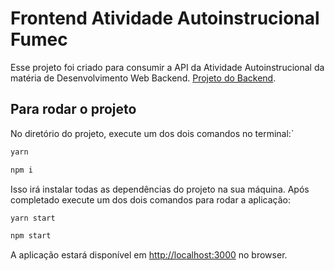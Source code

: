 # Frontend Atividade Autoinstrucional Fumec

Esse projeto foi criado para consumir a API da Atividade Autoinstrucional da matéria de Desenvolvimento Web Backend. 
[Projeto do Backend](https://github.com/vlcaetano/fumec-backend-aai).

## Para rodar o projeto

No diretório do projeto, execute um dos dois comandos no terminal:`
```sh
yarn
```
```sh
npm i
```

Isso irá instalar todas as dependências do projeto na sua máquina. Após completado execute um dos dois comandos para rodar a aplicação:

```sh
yarn start
```
```sh
npm start
```

A aplicação estará disponível em [http://localhost:3000](http://localhost:3000) no browser.

